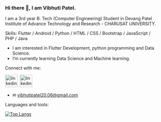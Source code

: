 ### Hi there 👋, I am  Vibhuti Patel.
<!-- ![](https://image.freepik.com/free-vector/programmer-decorative-illustration-isometric-design_23-2148250395.jpg) -->

I am a 3rd year B. Tech (Computer Engineering) Student in Devang Patel Institute of Advance Technology and Research - CHARUSAT UNIVERSITY.

Skills: Flutter / Android / Python / HTML / CSS / Bootstrap / JavaScript / PHP / Java

-  I am interested in Flutter Development, python programming and Data Science. 
-  I’m currently learning Data Science and Machine learning.

Connect with me:

[<img src='https://cdn4.iconfinder.com/data/icons/social-media-logos-6/512/71-github-512.png' alt='linkedin' height='40'>](https://github.com/vibhutipatel222)&nbsp;&nbsp;[<img src='https://cdn1.iconfinder.com/data/icons/logotypes/32/square-linkedin-512.png' alt='linkedin' height='40'>](https://www.linkedin.com/in/https://www.linkedin.com/in/vibhuti-patel-a5ba821a4//)  

- ✉ vibhutipatel20.06@gmail.com

Languages and tools:

[![Top Langs](https://github-readme-stats.vercel.app/api/top-langs/?username=vibhutipatel222)](https://github.com/anuraghazra/github-readme-stats)

<!--
![GitHub stats](https://github-readme-stats.vercel.app/api?username=vibhutipatel222&show_icons=true)  

![GitHub Activity Graph](https://activity-graph.herokuapp.com/graph?username=vibhutipatel222)  

https://cdn3.iconfinder.com/data/icons/blue-magic/256/email.png

-->
